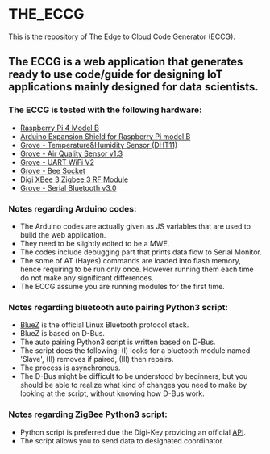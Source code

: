 # THE_ECCG
This is the repository of The Edge to Cloud Code Generator (ECCG).

## The ECCG is a web application that generates ready to use code/guide for designing IoT applications mainly designed for data scientists. 

### The ECCG is tested with the following hardware:

- [Raspberry Pi 4 Model B][link1]
- [Arduino Expansion Shield for Raspberry Pi model B][link2]
- [Grove - Temperature&Humidity Sensor (DHT11)][link3]
- [Grove - Air Quality Sensor v1.3][link4]
- [Grove - UART WiFi V2][link5]
- [Grove - Bee Socket][link6]
- [Digi XBee 3 Zigbee 3 RF Module][link7]
- [Grove - Serial Bluetooth v3.0][link8]

### Notes regarding Arduino codes:
- The Arduino codes are actually given as JS variables that are used to build the web application.
- They need to be slightly edited to be a MWE. 
- The codes include debugging part that prints data flow to Serial Monitor.
- The some of AT (Hayes) commands are loaded into flash memory, hence requiring to be run only once. However running them each time do not make any significant differences.
- The ECCG assume you are running modules for the first time.

### Notes regarding bluetooth auto pairing Python3 script:
- [BlueZ][link9] is the official Linux Bluetooth protocol stack.
- BlueZ is based on D-Bus.
- The auto pairing Python3 script is written based on D-Bus.
- The script does the following: (I) looks for a bluetooth module named 'Slave', (II) removes if paired, (III) then repairs.
- The process is asynchronous.
- The D-Bus might be difficult to be understood by beginners, but you should be able to realize what kind of changes you need to make by looking at the script, without knowing how D-Bus work.

### Notes regarding ZigBee Python3 script:
- Python script is preferred due the Digi-Key providing an official [API][link10]. 
- The script allows you to send data to designated coordinator.


[link1]: <https://www.raspberrypi.org/products/raspberry-pi-4-model-b/>
[link2]: <https://www.dfrobot.com/product-1148.html/>
[link3]: <https://wiki.seeedstudio.com/Grove-TemperatureAndHumidity_Sensor/>
[link4]: <https://wiki.seeedstudio.com/Grove-Air_Quality_Sensor_v1.3/>
[link5]: <https://wiki.seeedstudio.com/Grove-UART_Wifi_V2/>
[link6]: <https://wiki.seeedstudio.com/Grove-Bee_Socket/>
[link7]: <https://www.digi.com/products/embedded-systems/digi-xbee/rf-modules/2-4-ghz-rf-modules/xbee3-zigbee-3>
[link8]: <https://wiki.seeedstudio.com/Grove-Serial_Bluetooth_v3.0/>
[link9]: <http://www.bluez.org/release-of-bluez-5-54-and-5-53/>
[link10]: <https://xbplib.readthedocs.io/en/latest/#indexapi>

